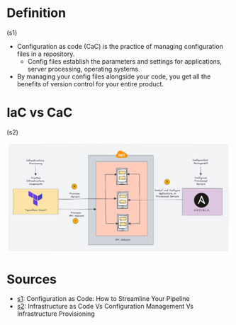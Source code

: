
# Definition

(s1)

* Configuration as code (CaC) is the practice of managing configuration files in a repository. 
	* Config files establish the parameters and settings for applications, server processing, operating systems. 
* By managing your config files alongside your code, you get all the benefits of version control for your entire product.

# IaC vs CaC

(s2)

![](Media-Temp/Pasted%20image%2020240707161202.png)



# Sources

* [s1](https://www.perforce.com/blog/vcs/configuration-as-code): Configuration as Code: How to Streamline Your Pipeline
* [s2](https://devopscube.com/infrastructure-as-code-configuration-management/): Infrastructure as Code Vs Configuration Management Vs Infrastructure Provisioning